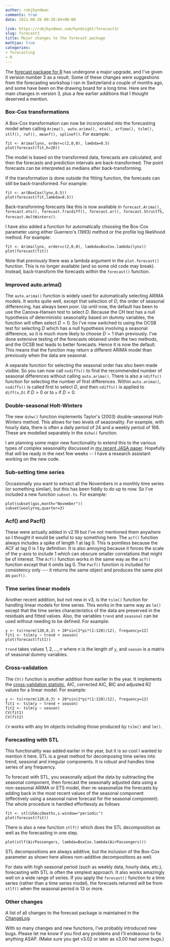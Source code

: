 ```yaml
---
author: robjhyndman
comments: true
date: 2011-08-26 00:20:04+00:00

link: https://robjhyndman.com/hyndsight/forecast3/
slug: forecast3
title: Major changes to the forecast package
mathjax: true
categories:
- forecasting
- R
---
```


The [forecast package for R](http://cran.r-project.org/web/packages/forecast/) has undergone a major upgrade, and I've given it version number 3 as a result. Some of these changes were suggestions from the forecasting workshop I ran in Switzerland a couple of months ago, and some have been on the drawing board for a long time. Here are the main changes in version 3, plus a few earlier additions that I thought deserved a mention.
<!-- more -->



### Box-Cox transformations


A Box-Cox transformation can now be incorporated into the forecasting model when calling `Arima(), auto.arima(), ets(), arfima(), tslm(), stlf(), rwf(), meanf(), splinef()`. For example:



    fit <- Arima(lynx, order=c(2,0,0), lambda=0.5)
    plot(forecast(fit,h=20))



The model is based on the transformed data, forecasts are calculated, and then the forecasts and prediction intervals are back-transformed. The point forecasts can be interpreted as medians after back-transforming.

If the transformation is done outside the fitting function, the forecasts can still be back-transformed. For example:



    fit <- ar(BoxCox(lynx,0.5))
    plot(forecast(fit,lambda=0.5))



Back-transforming forecasts like this is now available in `forecast.Arima(), forecast.ets(), forecast.fracdiff(), forecast.ar(), forecast.StructTS, forecast.HoltWinters()`.

I have also added a function for automatically choosing the Box-Cox parameter using either Guerrero's (1993) method or the profile log likelihood method. For example:



    fit <- Arima(lynx, order=c(2,0,0), lambda=BoxCox.lambda(lynx))
    plot(forecast(fit))



Note that previously there was a lambda argument in the `plot.forecast()` function. This is no longer available (and so some old code may break). Instead, back-transform the forecasts within the `forecast()` function.



### Improved auto.arima()



The `auto.arima()` function is widely used for automatically selecting ARIMA models. It works quite well, except that selection of $D$, the order of seasonal differencing, has always been poor. Up until now, the default has been to use the Canova-Hansen test to select $D$. Because the CH test has a null hypothesis of deterministic seasonality based on dummy variables, the function will often select $D=0$. So I've now switched to using the OCSB test for selecting $D$ which has a null hypothesis involving a seasonal difference, so it is much more likely to choose $D=1$ than previously. I've done extensive testing of the forecasts obtained under the two methods, and the OCSB test leads to better forecasts. Hence it is now the default. This means that the function may return a different ARIMA model than previously when the data are seasonal.

A separate function for selecting the seasonal order has also been made visible. So you can now call `nsdiffs()` to find the recommended number of seasonal differences without calling `auto.arima()`. There is also a `ndiffs()` function for selecting the number of first differences. Within `auto.arima()`, `nsdiffs()` is called first to select $D$, and then `ndiffs()` is applied to `diff(x,D)` if $D>0$ or to `x` if $D=0$.



### Double-seasonal Holt-Winters



The new `dshw()` function implements Taylor's (2003) double-seasonal Holt-Winters method. This allows for two levels of seasonality. For example, with hourly data, there is often a daily period of 24 and a weekly period of 168. These are modelled separately in the `dshw()` function.

I am planning some major new functionality to extend this to the various types of complex seasonality discussed in [my recent JASA paper](/publications/complex-seasonality/). Hopefully that will be ready in the next few weeks -- I have a research assistant working on the new code.



### Sub-setting time series



Occasionally you want to extract all the Novembers in a monthly time series (or something similar), but this has been fiddly to do up to now. So I've included a new function `subset.ts`. For example:



    plot(subset(gas,month="November"))
    subset(woolyrnq,quarter=3)






### Acf() and Pacf()



These were actually added in v2.19 but I've not mentioned them anywhere so I thought it would be useful to say something here. The `acf()` function always includes a spike of length 1 at lag 0. This is pointless because the ACF at lag 0 is 1 by definition. It is also annoying because it forces the scale of the y-axis to include 1 which can obscure smaller correlations that might be of interest. The `Acf()` function works in the same way as the `acf()` function except that it omits lag 0. The `Pacf()` function is included for consistency only --- it returns the same object and produces the same plot as `pacf()`.



### Time series linear models



Another recent addition, but not new in v3, is the `tslm()` function for handling linear models for time series. This works in the same way as `lm()` except that the time series characteristics of the data are preserved in the residuals and fitted values. Also, the variables `trend` and `seasonal` can be used without needing to be defined. For example:



    y <- ts(rnorm(120,0,3) + 20*sin(2*pi*(1:120)/12), frequency=12)
    fit1 <- tslm(y ~ trend + season)
    plot(forecast(fit1))



`trend` takes values $1,2,\dots,n$ where $n$ is the length of `y`, and `season` is a matrix of seasonal dummy variables.



### Cross-validation



The `CV()` function is another addition from earlier in the year. It implements the [cross-validation statistic](https://robjhyndman.com/hyndsight/crossvalidation/), AIC, corrected AIC, BIC and adjusted R2 values for a linear model. For example:



    y <- ts(rnorm(120,0,3) + 20*sin(2*pi*(1:120)/12), frequency=12)
    fit1 <- tslm(y ~ trend + season)
    fit2 <- tslm(y ~ season)
    CV(fit1)
    CV(fit2)



`CV` works with any lm objects including those produced by `tslm()` and `lm()`.



### Forecasting with STL



This functionality was added earlier in the year, but it is so cool I wanted to mention it here. STL is a great method for decomposing time series into trend, seasonal and irregular components. It is robust and handles time series of any frequency.

To forecast with STL, you seasonally adjust the data by subtracting the seasonal component, then forecast the seasonally adjusted data using a non-seasonal ARIMA or ETS model, then re-seasonalize the forecasts by adding back in the most recent values of the seasonal component (effectively using a seasonal naive forecast for the seasonal component). The whole procedure is handled effortlessly as follows



    fit <- stl(USAccDeaths,s.window="periodic")
    plot(forecast(fit))



There is also a new function `stlf()` which does the STL decomposition as well as the forecasting in one step.



    plot(stlf(AirPassengers, lambda=BoxCox.lambda(AirPassengers)))



STL decompositions are always additive, but the inclusion of the Box-Cox parameter as shown here allows non-additive decompositions as well.

For data with high seasonal period (such as weekly data, hourly data, etc.), forecasting with STL is often the simplest approach. It also works amazingly well on a wide range of series. If you apply the `forecast()` function to a time series (rather than a time series model), the forecasts returned will be from `stlf()` when the seasonal period is 13 or more.



### Other changes



A list of all changes to the forecast package is maintained in the [ChangeLog](https://cran.rstudio.com/web/packages/forecast/ChangeLog).

With so many changes and new functions, I've probably introduced new bugs. Please let me know if you find any problems and I'll endeavour to fix anything ASAP. (Make sure you get v3.02 or later as v3.00 had some bugs.)
